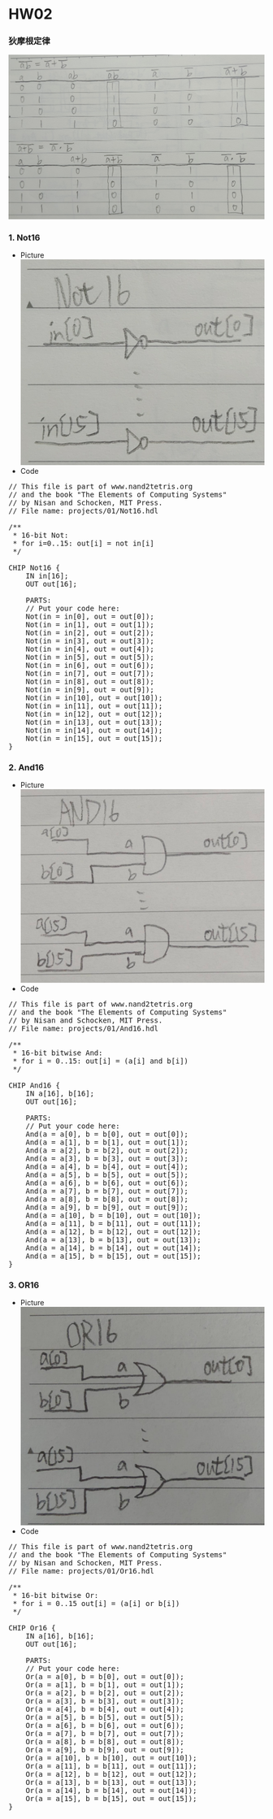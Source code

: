 # HW02
### 狄摩根定律
![dmg](dmg.jpg)
### 1. Not16
* Picture   
![not16](not16.jpg)   
* Code   
<pre>
// This file is part of www.nand2tetris.org
// and the book "The Elements of Computing Systems"
// by Nisan and Schocken, MIT Press.
// File name: projects/01/Not16.hdl

/**
 * 16-bit Not:
 * for i=0..15: out[i] = not in[i]
 */

CHIP Not16 {
    IN in[16];
    OUT out[16];

    PARTS:
    // Put your code here:
    Not(in = in[0], out = out[0]);
    Not(in = in[1], out = out[1]);
    Not(in = in[2], out = out[2]);
    Not(in = in[3], out = out[3]);
    Not(in = in[4], out = out[4]);
    Not(in = in[5], out = out[5]);
    Not(in = in[6], out = out[6]);
    Not(in = in[7], out = out[7]);
    Not(in = in[8], out = out[8]);
    Not(in = in[9], out = out[9]);
    Not(in = in[10], out = out[10]);
    Not(in = in[11], out = out[11]);
    Not(in = in[12], out = out[12]);
    Not(in = in[13], out = out[13]);
    Not(in = in[14], out = out[14]);
    Not(in = in[15], out = out[15]);
}
</pre>
### 2. And16
* Picture   
![and16](and16.jpg)      
* Code   
<pre>
// This file is part of www.nand2tetris.org
// and the book "The Elements of Computing Systems"
// by Nisan and Schocken, MIT Press.
// File name: projects/01/And16.hdl

/**
 * 16-bit bitwise And:
 * for i = 0..15: out[i] = (a[i] and b[i])
 */

CHIP And16 {
    IN a[16], b[16];
    OUT out[16];

    PARTS:
    // Put your code here:
    And(a = a[0], b = b[0], out = out[0]);
    And(a = a[1], b = b[1], out = out[1]);
    And(a = a[2], b = b[2], out = out[2]);
    And(a = a[3], b = b[3], out = out[3]);
    And(a = a[4], b = b[4], out = out[4]);
    And(a = a[5], b = b[5], out = out[5]);
    And(a = a[6], b = b[6], out = out[6]);
    And(a = a[7], b = b[7], out = out[7]);
    And(a = a[8], b = b[8], out = out[8]);
    And(a = a[9], b = b[9], out = out[9]);
    And(a = a[10], b = b[10], out = out[10]);
    And(a = a[11], b = b[11], out = out[11]);
    And(a = a[12], b = b[12], out = out[12]);
    And(a = a[13], b = b[13], out = out[13]);
    And(a = a[14], b = b[14], out = out[14]);
    And(a = a[15], b = b[15], out = out[15]);
}
</pre>
### 3. OR16
* Picture   
![or16](or16.jpg)   
* Code   
<pre>
// This file is part of www.nand2tetris.org
// and the book "The Elements of Computing Systems"
// by Nisan and Schocken, MIT Press.
// File name: projects/01/Or16.hdl

/**
 * 16-bit bitwise Or:
 * for i = 0..15 out[i] = (a[i] or b[i])
 */

CHIP Or16 {
    IN a[16], b[16];
    OUT out[16];

    PARTS:
    // Put your code here:
    Or(a = a[0], b = b[0], out = out[0]);
    Or(a = a[1], b = b[1], out = out[1]);
    Or(a = a[2], b = b[2], out = out[2]);
    Or(a = a[3], b = b[3], out = out[3]);
    Or(a = a[4], b = b[4], out = out[4]);
    Or(a = a[5], b = b[5], out = out[5]);
    Or(a = a[6], b = b[6], out = out[6]);
    Or(a = a[7], b = b[7], out = out[7]);
    Or(a = a[8], b = b[8], out = out[8]);
    Or(a = a[9], b = b[9], out = out[9]);
    Or(a = a[10], b = b[10], out = out[10]);
    Or(a = a[11], b = b[11], out = out[11]);
    Or(a = a[12], b = b[12], out = out[12]);
    Or(a = a[13], b = b[13], out = out[13]);
    Or(a = a[14], b = b[14], out = out[14]);
    Or(a = a[15], b = b[15], out = out[15]);
}
</pre>